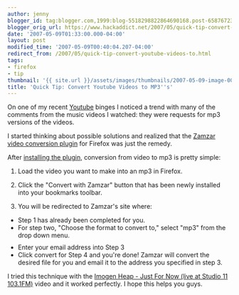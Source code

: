 ```yaml
---
author: jenny
blogger_id: tag:blogger.com,1999:blog-5518298822864690168.post-6587672379868319531
blogger_orig_url: https://www.hackaddict.net/2007/05/quick-tip-convert-youtube-videos-to.html
date: '2007-05-09T01:33:00.000-04:00'
layout: post
modified_time: '2007-05-09T00:40:04.207-04:00'
redirect_from: /2007/05/quick-tip-convert-youtube-videos-to.html
tags:
- firefox
- tip
thumbnail: '{{ site.url }}/assets/images/thumbnails/2007-05-09-image-0000.jpg'
title: 'Quick Tip: Convert Youtube Videos to MP3''s'
---
```


On one of my recent <a href="http://www.youtube.com/">Youtube</a> binges I noticed a trend with many of the comments from the music videos I watched: they were requests for mp3 versions of the videos.



I started thinking about possible solutions and realized that the <a href="/2007/02/quick-tip-download-videos-from-any.html">Zamzar video conversion plugin</a> for Firefox was just the remedy.



After <a href="http://www.zamzar.com/tools/">installing the plugin,</a> conversion from video to mp3 is pretty simple:



1. Load the video you want to make into an mp3 in Firefox.

2. Click the "Convert with Zamzar" button that has been newly installed into your bookmarks toolbar.

3.  You will be redirected to Zamzar's site where:

<ul><li>Step 1 has already been completed for you. </li><li>For step two, "Choose the format to convert to," select "mp3" from the drop down menu.<img alt="" border="0" id="BLOGGER_PHOTO_ID_5062413548792172978" src="{{ site.url }}/assets/images/posts/2007-05-09-image-0000.jpg" style="margin: 0px auto 10px; display: block; text-align: center; "/></li><li>Enter your email address into Step 3</li><li>Click convert for Step 4 and you're done!  Zamzar will convert the desired file for you and email it to the address you specified in step 3.

</li></ul>I tried this technique with the <span style="font-size:100%;"><a href="http://youtube.com/watch?v=pSIbfzK2spg&amp;related=">Imogen Heap - Just For Now (live at Studio 11 103.1FM)</a> video and it worked perfectly.  I hope this helps you guys.

</span>